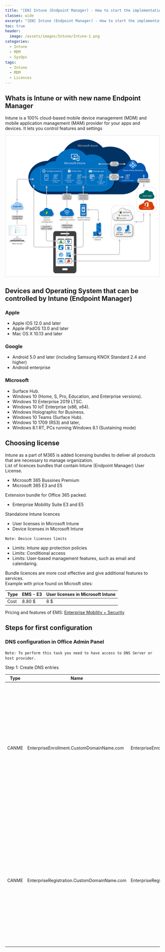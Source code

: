 ```yaml
---
title: "[EN] Intune (Endpoint Manager) - How to start the implementation and what to pay attention to."
classes: wide
excerpt: "[EN] Intune (Endpoint Manager) - How to start the implementation and what to pay attention to"
toc: true
header:
  image: /assets/images/Intune/Intune-1.png
categories:
  - Intune
  - MDM
  - SysOps
tags:
  - Intune
  - MDM
  - Licences
---
```


## Whats is Intune or with new name Endpoint Manager

Intune is a 100% cloud-based mobile device management (MDM) and mobile application management (MAM) provider for your apps and devices. It lets you control features and settings 

![](/assets/images/Intune/intunearchitecture_wh.svg)

## Devices and Operating System that can be controlled by Intune (Endpoint Manager)

### Apple
* Apple iOS 12.0 and later
* Apple iPadOS 13.0 and later
* Mac OS X 10.13 and later

### Google
* Android 5.0 and later (including Samsung KNOX Standard 2.4 and higher)
* Android enterprise

### Microsoft
  
* Surface Hub.
* Windows 10 (Home, S, Pro, Education, and Enterprise versions).
* Windows 10 Enterprise 2019 LTSC.
* Windows 10 IoT Enterprise (x86, x64).
* Windows Holographic for Business.
* Windows 10 Teams (Surface Hub).
* Windows 10 1709 (RS3) and later, 
* Windows 8.1 RT, PCs running Windows 8.1 (Sustaining mode)

## Choosing license

Intune as a part of M365 is added licensing bundles to deliver all products that are necessary to manage organization.  
List of licences bundles that contain Intune (Endpoint Manager) User License.

* Microsoft 365 Bussines Premium
* Microsoft 365 E3 and E5

Extension bundle for Office 365 packed.
* Enterprise Mobility Suite E3 and E5

Standalone Intune licences

* User licenses in Microsoft Intune
* Device licenses in Microsoft Intune

`Note: Device licenses limits`
* Limits: Intune app protection policies
* Limits: Conditional access
* Limits: User-based management features, such as email and calendaring.

Bundle licences are more cost effective and give additional features to services.  
Example with price found on Microsft sites: 

| Type | EMS - E3  | User licenses in Microsoft Intune |
| ------------- | ------------- | ------------- |
| Cost | 8.80 $   | 8 $ |

Pricing and features of EMS: [Enterprise Mobility + Security](https://www.microsoft.com/pl-pl/microsoft-365/enterprise-mobility-security/compare-plans-and-pricing "link title")

## Steps for first configuration

### DNS configuration in Office Admin Panel

`Note: To perform this task you need to have access to DNS Server or host provider.`

Step 1: Create DNS entries

| Type | Name  | Value | TTL | Description |
| ------------- | ------------- | ---- | ---- | ------------- |
| CANME | EnterpriseEnrollment.CustomDomainName.com  | EnterpriseEnrollment.manage.microsoft.com | 3600 | To simplify enrollment, create a domain name server (DNS) alias (CNAME record type) that redirects enrollment requests to Intune servers. Otherwise, users trying to connect to Intune must enter the Intune server name during enrollment. |
| CANME | EnterpriseRegistration.CustomDomainName.com | EnterpriseRegistration.windows.net | 3600 | Azure Active Directory has a different CNAME that it uses for device registration for iOS/iPadOS, Android, and Windows devices. Intune conditional access requires devices to be registered, also called "workplace joined". |

